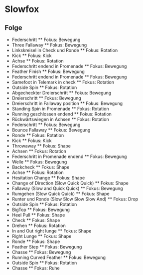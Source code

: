 # Slowfox

## Folge

- Federschritt
    ** Fokus: Bewegung
- Three Fallaway
    ** Fokus: Bewegung
- Linkskreisel in Check und Ronde
    ** Fokus: Rotation
- Kick
    ** Fokus: Kick
- Achse
    ** Fokus: Rotation
- Federschritt endend in Promenade
    ** Fokus: Bewegung
- Feather Finish
    ** Fokus: Bewegung
- Federschritt endend in Promenade
    ** Fokus: Bewegung
- Samefoot in Telemark in check
    ** Fokus: Rotation
- Outside Spin
    ** Fokus: Rotation
- Abgecheckter Dreierschritt 
    ** Fokus: Bewegung
- Dreierschritt
    ** Fokus: Bewegung
- Dreierschritt in Fallaway position
    ** Fokus: Bewegung
- Standing Spin in Promenade
    ** Fokus: Rotation
- Running geschlossen endend
    ** Fokus: Rotation
- Rückwärtswiegen in Achsen
    ** Fokus: Rotation
- Federschritt
    ** Fokus: Bewegung
- Bounce Fallaway
    ** Fokus: Bewegung
- Ronde
    ** Fokus: Rotation
- Kick
    ** Fokus: Kick
- Throwaway
    ** Fokus: Shape
- Achsen
    ** Fokus: Rotation
- Federschritt in Promenade endend
    ** Fokus: Bewegung
- Welle
    ** Fokus: Bewegung
- Backcheck 
    ** Fokus: Shape
- Achse 
    ** Fokus: Rotation
- Hesitation Change
    ** Fokus: Shape
- Change of Direction (Slow Quick Quick)
    ** Fokus: Shape
- Fallaway (Slow and Quick Quick)
    ** Fokus: Bewegung
- Rumgehen (Slow Quick Quick)
    ** Fokus: Shape
- Runter und Ronde (Slow Slow Slow Slow And)
    ** Fokus: Drop
- Outside Spin 
    ** Fokus: Rotation
- BigTop
    ** Fokus: Bewegung
- Heel Pull
    ** Fokus: Shape
- Check
    ** Fokus: Shape
- Drehen
    ** Fokus: Rotation
- In and Out right lunge
    ** Fokus: Shape
- Right Lunge
    ** Fokus: Shape
- Ronde
    ** Fokus: Shape
- Feather Step
    ** Fokus: Bewegung
- Chasse
    ** Fokus: Bewegung
- Running Curved Feather
    ** Fokus: Bewegung
- Outside Spin
    ** Fokus: Rotation
- Chasse
    ** Fokus: Ruhe
